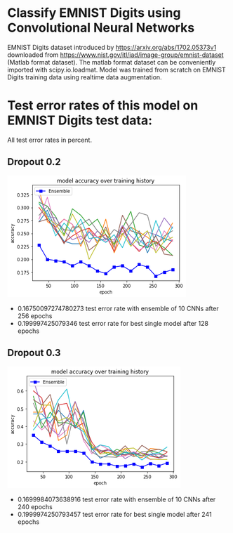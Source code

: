 # Classify EMNIST Digits using Convolutional Neural Networks
EMNIST Digits dataset introduced by https://arxiv.org/abs/1702.05373v1 downloaded from https://www.nist.gov/itl/iad/image-group/emnist-dataset (Matlab format dataset). The matlab format dataset can be conveniently imported with scipy.io.loadmat.
Model was trained from scratch on EMNIST Digits training data using realtime data augmentation. 

# Test error rates of this model on EMNIST Digits test data:
All test error rates in percent.
## Dropout 0.2
![training history](plot_history/training_history_dropout_0.2.png)
* 0.16750097274780273 test error rate with ensemble of 10 CNNs after 256 epochs
* 0.199997425079346 test error rate for best single model after 128 epochs

## Dropout 0.3
![training history](plot_history/training_history_dropout_0.3.png)
* 0.1699984073638916 test error rate with ensemble of 10 CNNs after 240 epochs
* 0.1999974250793457 test error rate for best single model after 241 epochs
